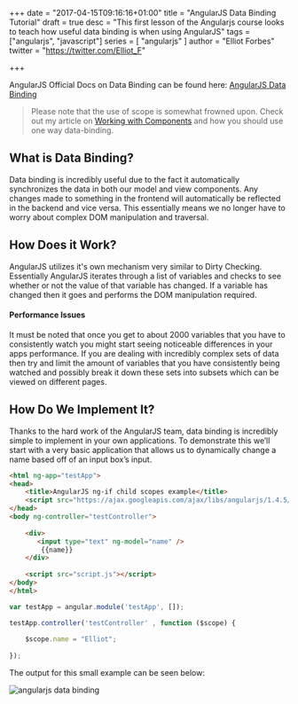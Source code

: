 +++
date = "2017-04-15T09:16:16+01:00"
title = "AngularJS Data Binding Tutorial"
draft = true
desc = "This first lesson of the Angularjs course looks to teach how useful data binding is when using AngularJS"
tags = ["angularjs", "javascript"]
series = [ "angularjs" ]
author = "Elliot Forbes"
twitter = "https://twitter.com/Elliot_F"

+++

<p>AngularJS Official Docs on Data Binding can be found here: <a href="https://docs.angularjs.org/guide/databinding">AngularJS Data Binding</a></p>

> Please note that the use of scope is somewhat frowned upon. Check out my article on <a href="https://tutorialedge.net/working-with-angularjs-component-applications">Working with Components</a> and how you should use one way data-binding.

<h2>What is Data Binding?</h2>

<p>Data binding is incredibly useful due to the fact it automatically synchronizes the data in both our model and view components. Any changes made to something in the frontend will automatically be reflected in the backend and vice versa. This essentially means we no longer have to worry about complex DOM manipulation and traversal.</p>

## How Does it Work?

AngularJS utilizes it's own mechanism very similar to Dirty Checking. Essentially AngularJS iterates through a list of variables and checks to see whether or not the value of that variable has changed. If a variable has changed then it goes and performs the DOM manipulation required. 

#### Performance Issues

It must be noted that once you get to about 2000 variables that you have to consistently watch you might start seeing noticeable differences in your apps performance. If you are dealing with incredibly complex sets of data then try and limit the amount of variables that you have consistently being watched and possibly break it down these sets into subsets which can be viewed on different pages.

<h2>How Do We Implement It?</h2>

<p>Thanks to the hard work of the AngularJS team, data binding is incredibly simple to implement in your own applications. To demonstrate this we’ll start with a very basic application that allows us to dynamically change a name based off of an input box’s input.</p>

```html
<html ng-app="testApp">
<head>
    <title>AngularJS ng-if child scopes example</title>
    <script src="https://ajax.googleapis.com/ajax/libs/angularjs/1.4.5/angular.min.js"></script>
</head>
<body ng-controller="testController">
    
    <div>
       <input type="text" ng-model="name" />
        {{name}}
    </div>
    
    <script src="script.js"></script>
</body>
</html>
```

```js
var testApp = angular.module('testApp', []);

testApp.controller('testController' , function ($scope) {
    
    $scope.name = "Elliot";
    
});
```

<p>The output for this small example can be seen below:</p>

<img src="http://tutorialedge.net/uploads/databinding.gif" alt="angularjs data binding"/>
